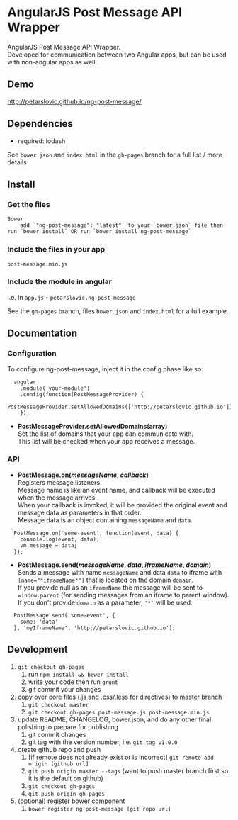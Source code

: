 # AngularJS Post Message API Wrapper

AngularJS Post Message API Wrapper.  
Developed for communication between two Angular apps, but can be used with non-angular apps as well.  

## Demo
http://petarslovic.github.io/ng-post-message/

## Dependencies
- required:
	lodash

See `bower.json` and `index.html` in the `gh-pages` branch for a full list / more details

## Install
### Get the files
	Bower  
		add `"ng-post-message": "latest"` to your `bower.json` file then run `bower install` OR run `bower install ng-post-message`

### Include the files in your app
  `post-message.min.js`

### Include the module in angular  
  i.e. in `app.js` - `petarslovic.ng-post-message`

See the `gh-pages` branch, files `bower.json` and `index.html` for a full example.


## Documentation

### Configuration

To configure ng-post-message, inject it in the config phase like so:
```
  angular
    .module('your-module')
    .config(function(PostMessageProvider) {
      PostMessageProvider.setAllowedDomains(['http://petarslovic.github.io']);
    });
```

- **PostMessageProvider.setAllowedDomains(array)**  
Set the list of domains that your app can communicate with.  
This list will be checked when your app receives a message.

### API

- **PostMessage.on(*messageName*, *callback*)**  
Registers message listeners.  
Message name is like an event name, and callback will be executed when the message arrives.  
When your callback is invoked, it will be provided the original event and message data as parameters in that order.  
Message data is an object containing `messageName` and `data`.

```
  PostMessage.on('some-event', function(event, data) {
    console.log(event, data);
    vm.message = data;
  });
```

- **PostMessage.send(*messageName*, *data*, *iframeName*, *domain*)**  
Sends a message with name `messageName` and data `data` to iframe with `[name="*iframeName*"]` that is located on the domain `domain`.  
If you provide null as an `iframeName` the message will be sent to `window.parent` (for sending messages from an iframe to parent window).  
If you don't provide `domain` as a parameter, `'*'` will be used.  

```
  PostMessage.send('some-event', {
    some: 'data'
  }, 'myIframeName', 'http://petarslovic.github.io');
```

## Development

1. `git checkout gh-pages`
	1. run `npm install && bower install`
	2. write your code then run `grunt`
	3. git commit your changes
2. copy over core files (.js and .css/.less for directives) to master branch
	1. `git checkout master`
	2. `git checkout gh-pages post-message.js post-message.min.js`
3. update README, CHANGELOG, bower.json, and do any other final polishing to prepare for publishing
	1. git commit changes
	2. git tag with the version number, i.e. `git tag v1.0.0`
4. create github repo and push
	1. [if remote does not already exist or is incorrect] `git remote add origin [github url]`
	2. `git push origin master --tags` (want to push master branch first so it is the default on github)
	3. `git checkout gh-pages`
	4. `git push origin gh-pages`
5. (optional) register bower component
	1. `bower register ng-post-message [git repo url]`
